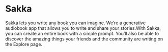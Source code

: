 # Sakka

Sakka lets you write any book you can imagine. We’re a generative audiobook app that allows you to write and share your stories.With Sakka, you can create an entire book with a simple prompt. You’ll also be able to discover the amazing things your friends and the community are writing on the Explore page.
